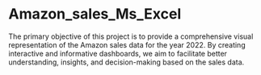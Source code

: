 # Amazon_sales_Ms_Excel
The primary objective of this project is to provide a comprehensive visual representation of the Amazon sales data for the year 2022. By creating interactive and informative dashboards, we aim to facilitate better understanding, insights, and decision-making based on the sales data.

